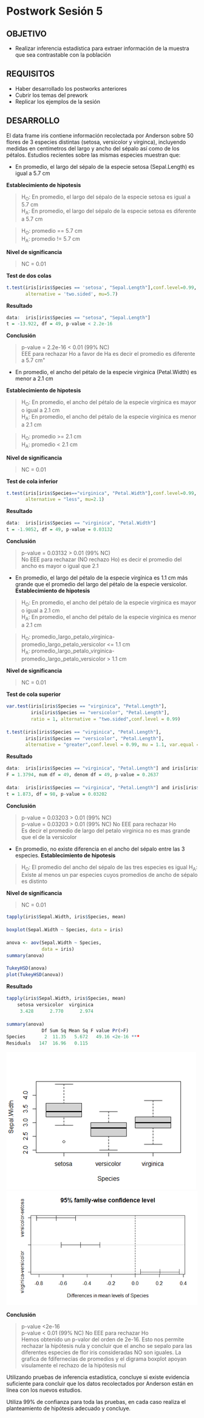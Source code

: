 # Postwork Sesión 5
## OBJETIVO
- Realizar inferencia estadística para extraer información de la muestra que sea contrastable con la población
## REQUISITOS
- Haber desarrollado los postworks anteriores
- Cubrir los temas del prework
- Replicar los ejemplos de la sesión
## DESARROLLO
El data frame iris contiene información recolectada por Anderson sobre 50 flores de 3 especies distintas (setosa, versicolor y virginca), incluyendo medidas en centímetros del largo y ancho del sépalo así como de los pétalos.
Estudios recientes sobre las mismas especies muestran que:

- En promedio, el largo del sépalo de la especie setosa (Sepal.Length) es igual a 5.7 cm

**Establecimiento de hipotesis**   
>H<sub>O</sub>: En promedio, el largo del sépalo de la especie setosa es igual a 5.7 cm  
>H<sub>A</sub>: En promedio, el largo del sépalo de la especie setosa es diferente a 5.7 cm

>H<sub>O</sub>: promedio == 5.7 cm  
>H<sub>A</sub>: promedio != 5.7 cm  

**Nivel de significancia**
> NC = 0.01

**Test de dos colas**

```R
t.test(iris[iris$Species == 'setosa', "Sepal.Length"],conf.level=0.99,
       alternative = 'two.sided', mu=5.7)
```
**Resultado**

```R
data:  iris[iris$Species == "setosa", "Sepal.Length"]
t = -13.922, df = 49, p-value < 2.2e-16
```

**Conclusión**
> p-value = 2.2e-16  < 0.01 (99% NC)  
> EEE para rechazar Ho a favor de Ha es decir el promedio es diferente a 5.7 cm"

- En promedio, el ancho del pétalo de la especie virginica (Petal.Width) es menor a 2.1 cm

**Establecimiento de hipotesis** 
>H<sub>O</sub>: En promedio, el ancho del pétalo de la especie virginica es mayor o igual a 2.1 cm  
>H<sub>A</sub>: En promedio, el ancho del pétalo de la especie virginica es menor a 2.1 cm

>H<sub>O</sub>: promedio >= 2.1 cm  
>H<sub>A</sub>: promedio < 2.1 cm  

**Nivel de significancia**  
> NC = 0.01

**Test de cola inferior**

```R
t.test(iris[iris$Species=="virginica", "Petal.Width"],conf.level=0.99,
       alternative = "less", mu=2.1)
```
**Resultado**

```R
data:  iris[iris$Species == "virginica", "Petal.Width"]
t = -1.9052, df = 49, p-value = 0.03132
```

**Conclusión**
> p-value = 0.03132  > 0.01 (99% NC)  
> No EEE para rechazar (NO rechazo Ho) es decir el promedio del ancho es mayor o igual que 2.1

- En promedio, el largo del pétalo de la especie virgínica es 1.1 cm más grande que el promedio del largo del pétalo de la especie versicolor.
**Establecimiento de hipotesis**
>H<sub>O</sub>: En promedio, el ancho del pétalo de la especie virginica es mayor o igual a 2.1 cm  
>H<sub>A</sub>: En promedio, el ancho del pétalo de la especie virginica es menor a 2.1 cm

>H<sub>O</sub>: promedio_largo_petalo_virginica-promedio_largo_petalo_versicolor <= 1.1 cm  
>H<sub>A</sub>: promedio_largo_petalo_virginica-promedio_largo_petalo_versicolor > 1.1 cm  

**Nivel de significancia**  
> NC = 0.01

**Test de cola superior**

```R
var.test(iris[iris$Species == "virginica", "Petal.Length"], 
         iris[iris$Species == "versicolor", "Petal.Length"], 
         ratio = 1, alternative = "two.sided",conf.level = 0.99)
         
t.test(iris[iris$Species == "virginica", "Petal.Length"],
       iris[iris$Species == "versicolor", "Petal.Length"],
       alternative = "greater",conf.level = 0.99, mu = 1.1, var.equal = TRUE,)
```
**Resultado**

```R
data:  iris[iris$Species == "virginica", "Petal.Length"] and iris[iris$Species == "versicolor", "Petal.Length"]
F = 1.3794, num df = 49, denom df = 49, p-value = 0.2637

data:  iris[iris$Species == "virginica", "Petal.Length"] and iris[iris$Species == "versicolor", "Petal.Length"]
t = 1.873, df = 98, p-value = 0.03202
```

**Conclusión**
> p-value = 0.03203  > 0.01 (99% NC)  
> p-value = 0.03203 > 0.01 (99% NC) No EEE para rechazar Ho  
> Es decir el promedio de largo del petalo virginica no es mas grande que el de la versicolor

- En promedio, no existe diferencia en el ancho del sépalo entre las 3 especies.
**Establecimiento de hipotesis**
>H<sub>O</sub>: El promedio del ancho del sépalo de las tres especies es igual 
>H<sub>A</sub>: Existe al menos un par especies cuyos promedios de ancho de sépalo es distinto


**Nivel de significancia**  
> NC = 0.01


```R
tapply(iris$Sepal.Width, iris$Species, mean)

boxplot(Sepal.Width ~ Species, data = iris)

anova <- aov(Sepal.Width ~ Species,
             data = iris)
summary(anova)

TukeyHSD(anova)
plot(TukeyHSD(anova))
```
**Resultado**
```R
tapply(iris$Sepal.Width, iris$Species, mean)
    setosa versicolor  virginica 
     3.428      2.770      2.974 
     
summary(anova)
             Df Sum Sq Mean Sq F value Pr(>F)    
Species       2  11.35   5.672   49.16 <2e-16 ***
Residuals   147  16.96   0.115 
```

![Boxplot para ANOVA](./p5_boxplot.png)
![Boxplot para ANOVA](./p5_diff_mean.png)

**Conclusión**
> p-value <2e-16   
> p-value < 0.01 (99% NC) No EEE para rechazar Ho  
>Hemos obtenido un p-valor del orden de 2e-16. Esto nos permite rechazar la hipótesis nula y concluir que el ancho se sepalo para las diferentes especies  de flor iris consideradas NO son iguales. La grafica de fdifernecias de promedios y el digrama boxplot apoyan visulamente el rechazo de la hipótesis nul

Utilizando pruebas de inferencia estadística, concluye si existe evidencia suficiente para concluir que los datos recolectados por Anderson están en línea con los nuevos estudios.

Utiliza 99% de confianza para toda las pruebas, en cada caso realiza el planteamiento de hipótesis adecuado y concluye.
